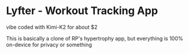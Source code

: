 # Lyfter - Workout Tracking App

vibe coded with Kimi-K2 for about $2

This is basically a clone of RP's hypertrophy app, but everything is 100% on-device for privacy or something
